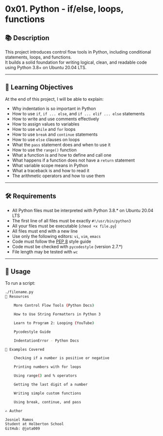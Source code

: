 # 0x01. Python - if/else, loops, functions

## 📚 Description

This project introduces control flow tools in Python, including conditional statements, loops, and functions.  
It builds a solid foundation for writing logical, clean, and readable code using Python 3.8+ on Ubuntu 20.04 LTS.

---

## 🎯 Learning Objectives

At the end of this project, I will be able to explain:

- Why indentation is so important in Python
- How to use `if`, `if ... else`, and `if ... elif ... else` statements
- How to write and use comments effectively
- How to assign values to variables
- How to use `while` and `for` loops
- How to use `break` and `continue` statements
- How to use `else` clauses on loops
- What the `pass` statement does and when to use it
- How to use the `range()` function
- What a function is and how to define and call one
- What happens if a function does not have a `return` statement
- What variable scope means in Python
- What a traceback is and how to read it
- The arithmetic operators and how to use them

---

## 🛠️ Requirements

- All Python files must be interpreted with Python 3.8.* on Ubuntu 20.04 LTS
- The first line of all files must be exactly `#!/usr/bin/python3`
- All your files must be executable (`chmod +x file.py`)
- All files must end with a new line
- Use only the following editors: `vi`, `vim`, `emacs`
- Code must follow the [PEP 8](https://peps.python.org/pep-0008/) style guide
- Code must be checked with `pycodestyle` (version 2.7.*)
- File length may be tested with `wc`

---

## 🔧 Usage

To run a script:

```bash
./filename.py
🔗 Resources

    More Control Flow Tools (Python Docs)

    How to Use String Formatters in Python 3

    Learn to Program 2: Looping (YouTube)

    Pycodestyle Guide

    IndentationError - Python Docs

🧠 Examples Covered

    Checking if a number is positive or negative

    Printing numbers with for loops

    Using range() and % operators

    Getting the last digit of a number

    Writing simple custom functions

    Using break, continue, and pass

✍️ Author

Josniel Ramos
Student at Holberton School
GitHub: @jota009
